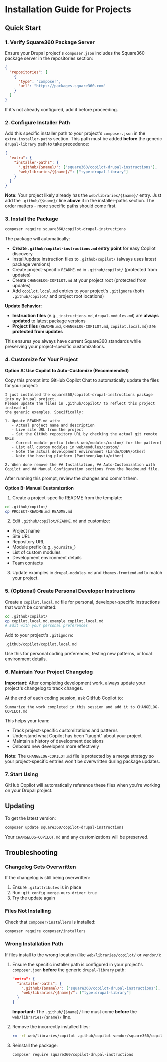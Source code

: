 # Installation Guide for Projects

## Quick Start

### 1. Verify Square360 Package Server

Ensure your Drupal project's `composer.json` includes the Square360 package server in the repositories section:

```json
{
  "repositories": [
    {
      "type": "composer",
      "url": "https://packages.square360.com"
    }
  ]
}
```

If it's not already configured, add it before proceeding.

### 2. Configure Installer Path

Add this specific installer path to your project's `composer.json` in the `extra.installer-paths` section. This path must be added **before** the generic `drupal-library` path to take precedence:

```json
{
  "extra": {
    "installer-paths": {
      ".github/{$name}/": ["square360/copilot-drupal-instructions"],
      "web/libraries/{$name}/": ["type:drupal-library"]
    }
  }
}
```

**Note:** Your project likely already has the `web/libraries/{$name}/` entry. Just add the `.github/{$name}/` line **above** it in the installer-paths section. The order matters - more specific paths should come first.

### 3. Install the Package

```bash
composer require square360/copilot-drupal-instructions
```

The package will automatically:
- **Create `.github/copilot-instructions.md` entry point** for easy Copilot discovery
- Install/update instruction files to `.github/copilot/` (always uses latest package versions)
- Create project-specific `README.md` in `.github/copilot/` (protected from updates)
- Create `CHANGELOG-COPILOT.md` at your project root (protected from updates)
- Add `copilot.local.md` entries to your project's `.gitignore` (both `.github/copilot/` and project root locations)

**Update Behavior:**
- **Instruction files** (e.g., `instructions.md`, `drupal-modules.md`) are **always updated** to latest package versions
- **Project files** (`README.md`, `CHANGELOG-COPILOT.md`, `copilot.local.md`) are **protected from updates**

This ensures you always have current Square360 standards while preserving your project-specific customizations.

### 4. Customize for Your Project

**Option A: Use Copilot to Auto-Customize (Recommended)**

Copy this prompt into GitHub Copilot Chat to automatically update the files for your project:

```
I just installed the square360/copilot-drupal-instructions package into my Drupal project.
Please update the files in .github/copilot/ to reflect this project instead of
the generic examples. Specifically:

1. Update README.md with:
   - Actual project name and description
   - Live site URL from the project
   - Set the GitHub repository URL by checking the actual git remote URLs
   - Correct module prefix (check web/modules/custom/ for the pattern)
   - List all custom modules in web/modules/custom/
   - Note the actual development environment (Lando/DDEV/other)
   - Note the hosting platform (Pantheon/Aquia/other)

2. When done remove the ## Installation, ## Auto-Customization with Copilot and ## Manual Configuration sections from the Readme.md file.

```

After running this prompt, review the changes and commit them.

**Option B: Manual Customization**

1. Create a project-specific README from the template:

```bash
cd .github/copilot/
cp PROJECT-README.md README.md
```

2. Edit `.github/copilot/README.md` and customize:

- Project name
- Site URL
- Repository URL
- Module prefix (e.g., `yoursite_`)
- List of custom modules
- Development environment details
- Team contacts

3. Update examples in `drupal-modules.md` and `themes-frontend.md` to match your project.

### 5. (Optional) Create Personal Developer Instructions

Create a `copilot.local.md` file for personal, developer-specific instructions that won't be committed:

```bash
cd .github/copilot/
cp copilot.local.md.example copilot.local.md
# Edit with your personal preferences
```

Add to your project's `.gitignore`:
```
.github/copilot/copilot.local.md
```

Use this for personal coding preferences, testing new patterns, or local environment details.

### 6. Maintain Your Project Changelog

**Important:** After completing development work, always update your project's changelog to track changes.

At the end of each coding session, ask GitHub Copilot to:

```
Summarize the work completed in this session and add it to CHANGELOG-COPILOT.md
```

This helps your team:
- Track project-specific customizations and patterns
- Understand what Copilot has been "taught" about your project
- Maintain a history of development decisions
- Onboard new developers more effectively

**Note:** The `CHANGELOG-COPILOT.md` file is protected by a merge strategy so your project-specific entries won't be overwritten during package updates.

### 7. Start Using

GitHub Copilot will automatically reference these files when you're working on your Drupal project.

## Updating

To get the latest version:

```bash
composer update square360/copilot-drupal-instructions
```

Your `CHANGELOG-COPILOT.md` and any customizations will be preserved.

## Troubleshooting

### Changelog Gets Overwritten

If the changelog is still being overwritten:

1. Ensure `.gitattributes` is in place
2. Run: `git config merge.ours.driver true`
3. Try the update again

### Files Not Installing

Check that `composer/installers` is installed:

```bash
composer require composer/installers
```

### Wrong Installation Path

If files install to the wrong location (like `web/libraries/copilot/` or `vendor/`):

1. Ensure the specific installer path is configured in your project's `composer.json` **before** the generic `drupal-library` path:

   ```json
   "extra": {
     "installer-paths": {
       ".github/{$name}/": ["square360/copilot-drupal-instructions"],
       "web/libraries/{$name}/": ["type:drupal-library"]
     }
   }
   ```

   **Important:** The `.github/{$name}/` line must come **before** the `web/libraries/{$name}/` line.

2. Remove the incorrectly installed files:

   ```bash
   rm -rf web/libraries/copilot .github/copilot vendor/square360/copilot-drupal-instructions
   ```

3. Reinstall the package:

   ```bash
   composer require square360/copilot-drupal-instructions
   ```
